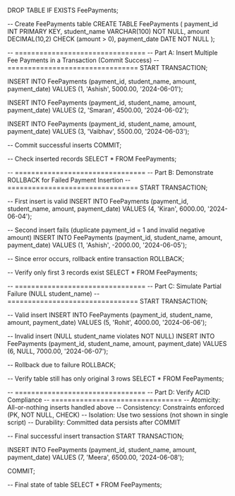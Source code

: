 DROP TABLE IF EXISTS FeePayments;

-- Create FeePayments table
CREATE TABLE FeePayments (
    payment_id INT PRIMARY KEY,
    student_name VARCHAR(100) NOT NULL,
    amount DECIMAL(10,2) CHECK (amount > 0),
    payment_date DATE NOT NULL
);

-- ================================
-- Part A: Insert Multiple Fee Payments in a Transaction (Commit Success)
-- ================================
START TRANSACTION;

INSERT INTO FeePayments (payment_id, student_name, amount, payment_date)
VALUES (1, 'Ashish', 5000.00, '2024-06-01');

INSERT INTO FeePayments (payment_id, student_name, amount, payment_date)
VALUES (2, 'Smaran', 4500.00, '2024-06-02');

INSERT INTO FeePayments (payment_id, student_name, amount, payment_date)
VALUES (3, 'Vaibhav', 5500.00, '2024-06-03');

-- Commit successful inserts
COMMIT;

-- Check inserted records
SELECT * FROM FeePayments;

-- ================================
-- Part B: Demonstrate ROLLBACK for Failed Payment Insertion
-- ================================
START TRANSACTION;

-- First insert is valid
INSERT INTO FeePayments (payment_id, student_name, amount, payment_date)
VALUES (4, 'Kiran', 6000.00, '2024-06-04');

-- Second insert fails (duplicate payment_id = 1 and invalid negative amount)
INSERT INTO FeePayments (payment_id, student_name, amount, payment_date)
VALUES (1, 'Ashish', -2000.00, '2024-06-05');

-- Since error occurs, rollback entire transaction
ROLLBACK;

-- Verify only first 3 records exist
SELECT * FROM FeePayments;

-- ================================
-- Part C: Simulate Partial Failure (NULL student_name)
-- ================================
START TRANSACTION;

-- Valid insert
INSERT INTO FeePayments (payment_id, student_name, amount, payment_date)
VALUES (5, 'Rohit', 4000.00, '2024-06-06');

-- Invalid insert (NULL student_name violates NOT NULL)
INSERT INTO FeePayments (payment_id, student_name, amount, payment_date)
VALUES (6, NULL, 7000.00, '2024-06-07');

-- Rollback due to failure
ROLLBACK;

-- Verify table still has only original 3 rows
SELECT * FROM FeePayments;

-- ================================
-- Part D: Verify ACID Compliance
-- ================================
-- Atomicity: All-or-nothing inserts handled above
-- Consistency: Constraints enforced (PK, NOT NULL, CHECK)
-- Isolation: Use two sessions (not shown in single script)
-- Durability: Committed data persists after COMMIT

-- Final successful insert transaction
START TRANSACTION;

INSERT INTO FeePayments (payment_id, student_name, amount, payment_date)
VALUES (7, 'Meera', 6500.00, '2024-06-08');

COMMIT;

-- Final state of table
SELECT * FROM FeePayments;
